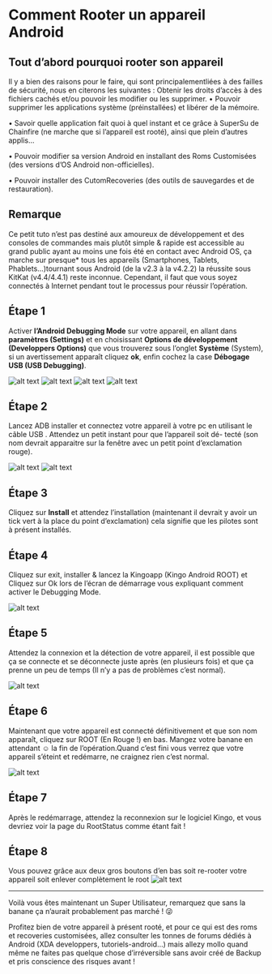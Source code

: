 # Comment Rooter un appareil Android

## Tout d’abord pourquoi rooter son appareil

Il y a bien des raisons pour le faire, qui sont principalementliées à des failles de sécurité, nous en      citerons les suivantes :
Obtenir les droits d’accès à des fichiers cachés et/ou pouvoir les modifier ou les supprimer.
• Pouvoir supprimer les applications système (préinstallées) et libérer de la mémoire.

• Savoir quelle application fait quoi à quel instant et ce grâce à SuperSu de Chainfire (ne marche que si l’appareil est
rooté), ainsi que plein d’autres applis...

• Pouvoir modifier sa version Android en installant des Roms Customisées (des versions d’OS Android non-officielles).

• Pouvoir installer des CutomRecoveries (des outils de sauvegardes et de restauration).

## Remarque

 Ce petit tuto n’est pas destiné aux amoureux de développement et des consoles de commandes mais plutôt simple & rapide est accessible au grand public ayant au moins une fois été en contact avec Android OS, ça marche sur presque* tous les appareils (Smartphones, Tablets, Phablets...)tournant sous Android (de la v2.3 à la v4.2.2) la réussite sous KitKat (v4.4/4.4.1) reste inconnue. Cependant, il faut que vous soyez connectés à Internet pendant tout le processus pour réussir l’opération.

## Étape 1

Activer **l’Android Debugging Mode** sur votre appareil, en allant dans **paramètres (Settings)** et en choisissant **Options de développement (Developpers Options)** que vous trouverez sous
l’onglet **Système** (System), si un avertissement apparaît cliquez **ok**, enfin cochez la case **Débogage    USB (USB Debugging)**.

![alt text](asset-android/img1-1.PNG)   ![alt text](asset-android/img1-2.PNG)  ![alt text](asset-android/img1-3.PNG)   ![alt text](asset-android/img1-4.PNG)

## Étape 2

Lancez ADB installer et connectez votre appareil à votre pc en utilisant le câble USB . Attendez un petit instant pour que l’appareil soit dé-
tecté (son nom devrait apparaitre sur la fenêtre avec un petit point d’exclamation rouge).

![alt text](asset-android/img2-1.PNG)    ![alt text](asset-android/img2-2.PNG)

## Étape 3

Cliquez sur **Install** et attendez l’installation (maintenant il devrait y avoir un tick vert à la place du point d’exclamation) cela signifie que les pilotes sont à présent installés.

## Étape 4

Cliquez sur exit, installer & lancez la Kingoapp (Kingo Android ROOT)
et Cliquez sur Ok lors de l’écran de démarrage vous expliquant comment activer le Debugging Mode.

![alt text](asset-android/img4.PNG)

## Étape 5

Attendez la connexion et la détection de votre appareil, il est possible que ça se connecte et se déconnecte juste après (en plusieurs fois) et que ça prenne un peu de temps (Il n’y a pas de problèmes c’est normal).

![alt text](asset-android/img5.PNG)

## Étape 6

Maintenant que votre appareil est connecté définitivement et que son nom apparaît, cliquez sur ROOT (En Rouge !) en bas. Mangez votre banane en attendant  :relaxed:
la fin de l’opération.Quand c’est fini vous verrez que votre appareil s’éteint et redémarre, ne craignez rien c’est normal.

![alt text](asset-android/img6.PNG)

## Étape 7

Après le redémarrage, attendez la reconnexion sur le logiciel Kingo, et vous devriez voir la page du RootStatus comme étant fait !

## Étape 8

Vous pouvez grâce aux deux gros boutons d’en bas soit re-rooter votre appareil soit enlever complètement le root
![alt text](asset-android/img8.PNG)

---
Voilà vous êtes maintenant un Super Utilisateur, remarquez que sans la banane ça n’aurait probablement pas marché ! :stuck_out_tongue_winking_eye:

Profitez bien de votre appareil à présent rooté, et pour ce qui est des roms et recoveries customisées, allez consulter les tonnes de forums dédiés à Android (XDA developpers, tutoriels-android...) mais allezy mollo quand même ne faites pas quelque chose d’irréversible sans avoir créé de Backup et pris conscience des risques avant !
